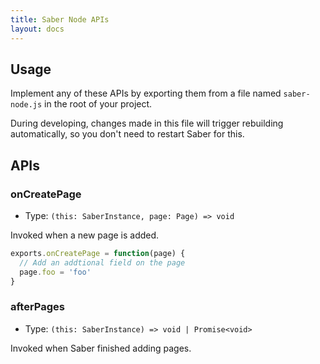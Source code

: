 ```yaml
---
title: Saber Node APIs
layout: docs
---
```


## Usage

Implement any of these APIs by exporting them from a file named `saber-node.js` in the root of your project.

During developing, changes made in this file will trigger rebuilding automatically, so you don't need to restart Saber for this.

## APIs

### onCreatePage

- Type: `(this: SaberInstance, page: Page) => void`

Invoked when a new page is added.

```js
exports.onCreatePage = function(page) {
  // Add an addtional field on the page
  page.foo = 'foo'
}
```

### afterPages

- Type: `(this: SaberInstance) => void | Promise<void>`

Invoked when Saber finished adding pages.
